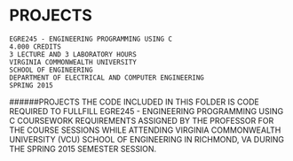 # PROJECTS
    EGRE245 - ENGINEERING PROGRAMMING USING C
    4.000 CREDITS
    3 LECTURE AND 3 LABORATORY HOURS
    VIRGINIA COMMONWEALTH UNIVERSITY
    SCHOOL OF ENGINEERING
    DEPARTMENT OF ELECTRICAL AND COMPUTER ENGINEERING
    SPRING 2015

######PROJECTS
    THE CODE INCLUDED IN THIS FOLDER IS CODE REQUIRED TO FULLFILL EGRE245 - ENGINEERING PROGRAMMING USING C COURSEWORK REQUIREMENTS
    ASSIGNED BY THE PROFESSOR FOR THE COURSE SESSIONS WHILE ATTENDING VIRGINIA COMMONWEALTH UNIVERSITY (VCU) SCHOOL OF ENGINEERING
    IN RICHMOND, VA DURING THE SPRING 2015 SEMESTER SESSION.
